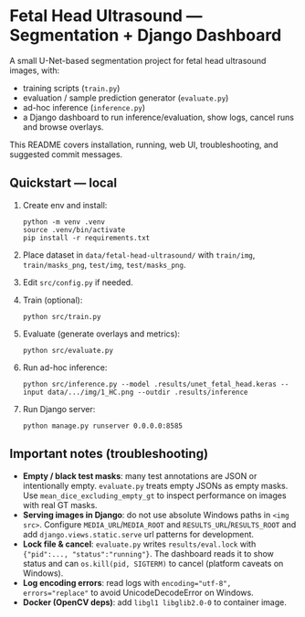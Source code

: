 
# Fetal Head Ultrasound — Segmentation + Django Dashboard

A small U-Net-based segmentation project for fetal head ultrasound images, with:
- training scripts (`train.py`)
- evaluation / sample prediction generator (`evaluate.py`)
- ad-hoc inference (`inference.py`)
- a Django dashboard to run inference/evaluation, show logs, cancel runs and browse overlays.

This README covers installation, running, web UI, troubleshooting, and suggested commit messages.

## Quickstart — local

1. Create env and install:
   ```
   python -m venv .venv
   source .venv/bin/activate
   pip install -r requirements.txt
   ```

2. Place dataset in `data/fetal-head-ultrasound/` with `train/img`, `train/masks_png`, `test/img`, `test/masks_png`.

3. Edit `src/config.py` if needed.

4. Train (optional):
   ```
   python src/train.py
   ```

5. Evaluate (generate overlays and metrics):
   ```
   python src/evaluate.py
   ```

6. Run ad-hoc inference:
   ```
   python src/inference.py --model .results/unet_fetal_head.keras --input data/.../img/1_HC.png --outdir .results/inference
   ```

7. Run Django server:
   ```
   python manage.py runserver 0.0.0.0:8585
   ```

## Important notes (troubleshooting)

- **Empty / black test masks**: many test annotations are JSON or intentionally empty. `evaluate.py` treats empty JSONs as empty masks. Use `mean_dice_excluding_empty_gt` to inspect performance on images with real GT masks.
- **Serving images in Django**: do not use absolute Windows paths in `<img src>`. Configure `MEDIA_URL`/`MEDIA_ROOT` and `RESULTS_URL`/`RESULTS_ROOT` and add `django.views.static.serve` url patterns for development.
- **Lock file & cancel**: `evaluate.py` writes `results/eval.lock` with `{"pid":..., "status":"running"}`. The dashboard reads it to show status and can `os.kill(pid, SIGTERM)` to cancel (platform caveats on Windows).
- **Log encoding errors**: read logs with `encoding="utf-8", errors="replace"` to avoid UnicodeDecodeError on Windows.
- **Docker (OpenCV deps)**: add `libgl1 libglib2.0-0` to container image.
